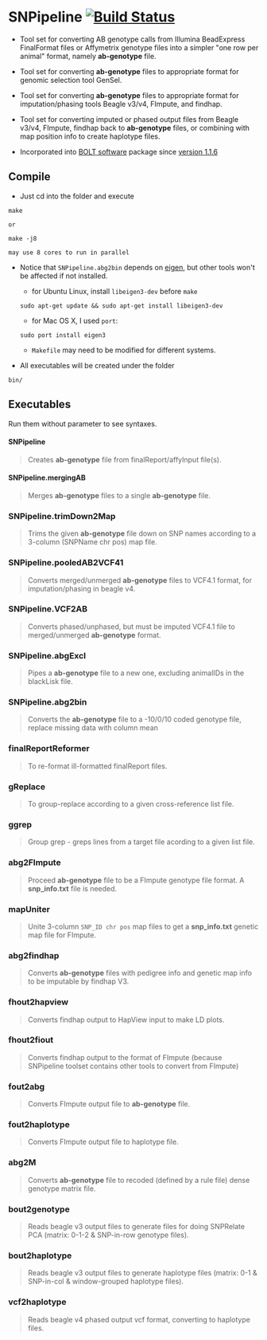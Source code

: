 # SNPipeline [![Build Status](https://travis-ci.org/cbkmephisto/SNPipeline.svg?branch=master)](https://travis-ci.org/cbkmephisto/SNPipeline)

- Tool set for converting AB genotype calls from Illumina BeadExpress FinalFormat files or Affymetrix genotype files into a simpler "one row per animal" format, namely **ab-genotype** file.
- Tool set for converting **ab-genotype** files to appropriate format for genomic selection tool GenSel.
- Tool set for converting **ab-genotype** files to appropriate format for imputation/phasing tools Beagle v3/v4, FImpute, and findhap.
- Tool set for converting imputed or phased output files from Beagle v3/v4, FImpute, findhap back to **ab-genotype** files, or combining with map position info to create haplotype files.

- Incorporated into [BOLT software](http://www.thetasolutionsllc.com/bolt-software.html) package since [version 1.1.6](http://104.236.183.143/mediawiki/index.php/BOLT_Reference_Manual#SNPipeline)


## Compile
- Just cd into the folder and execute
```
make
```
    or
```
make -j8
```
    may use 8 cores to run in parallel

- Notice that ```SNPipeline.abg2bin``` depends on [eigen](http://eigen.tuxfamily.org/index.php), but other tools won't be affected if not installed.
  - for Ubuntu Linux, install ```libeigen3-dev``` before ```make```
  ```
  sudo apt-get update && sudo apt-get install libeigen3-dev
  ```
  - for Mac OS X, I used ```port```:
  ```
  sudo port install eigen3
  ```
  - ```Makefile``` may need to be modified for different systems.

- All executables will be created under the folder
```
bin/
```

## Executables
Run them without parameter to see syntaxes.


#### SNPipeline
> Creates **ab-genotype** file from finalReport/affyInput file(s).


#### SNPipeline.mergingAB
> Merges **ab-genotype** files to a single **ab-genotype** file.


### SNPipeline.trimDown2Map
> Trims the given **ab-genotype** file down on SNP names according to a 3-column (SNPName  chr  pos) map file.


### SNPipeline.pooledAB2VCF41
> Converts merged/unmerged **ab-genotype** files to VCF4.1 format, for imputation/phasing in beagle v4.


### SNPipeline.VCF2AB
> Converts phased/unphased, but must be imputed VCF4.1 file to merged/unmerged **ab-genotype** format.


### SNPipeline.abgExcl
> Pipes a **ab-genotype** file to a new one, excluding animalIDs in the blackLisk file.


### SNPipeline.abg2bin
> Converts the **ab-genotype** file to a -10/0/10 coded genotype file, replace missing data with column mean


### finalReportReformer
> To re-format ill-formatted finalReport files.


### gReplace
> To group-replace according to a given cross-reference list file.


### ggrep
> Group grep - greps lines from a target file acording to a given list file.


### abg2FImpute
> Proceed **ab-genotype** file to be a FImpute genotype file format. A **snp_info.txt** file is needed.


### mapUniter
> Unite 3-column ```SNP_ID chr pos``` map files to get a **snp_info.txt** genetic map file for FImpute.


### abg2findhap
> Converts **ab-genotype** files with pedigree info and genetic map info to be imputable by findhap V3.


### fhout2hapview
> Converts findhap output to HapView input to make LD plots.


### fhout2fiout
> Converts findhap output to the format of FImpute (because SNPipeline toolset contains other tools to convert from FImpute)


### fout2abg
> Converts FImpute output file to **ab-genotype** file.


### fout2haplotype
> Converts FImpute output file to haplotype file.


### abg2M
> Converts **ab-genotype** file to recoded (defined by a rule file) dense genotype matrix file.


### bout2genotype
> Reads beagle v3 output files to generate files for doing SNPRelate PCA (matrix: 0-1-2 & SNP-in-row genotype files).


### bout2haplotype
> Reads beagle v3 output files to generate haplotype files (matrix: 0-1 & SNP-in-col & window-grouped haplotype files).


### vcf2haplotype
> Reads beagle v4 phased output vcf format, converting to haplotype files.
